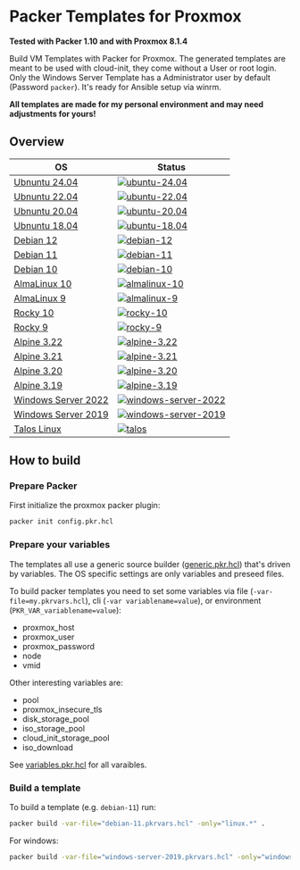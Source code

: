 # Packer Templates for Proxmox

**Tested with Packer 1.10 and with Proxmox 8.1.4**

Build VM Templates with Packer for Proxmox. The generated templates are meant to be used with cloud-init, they come without a User or root login.  
Only the Windows Server Template has a Administrator user by default (Password `packer`). It's ready for Ansible setup via winrm.

**All templates are made for my personal environment and may need adjustments for yours!**

## Overview

| OS                                                       | Status                                                                                                                                                                                                                           |
| -------------------------------------------------------- | -------------------------------------------------------------------------------------------------------------------------------------------------------------------------------------------------------------------------------- |
| [Ubnuntu 24.04](./ubuntu-24.04.pkrvars.hcl)              | [![ubuntu-24.04](https://github.com/Pumba98/proxmox-packer-templates/actions/workflows/ubuntu-24.04.yml/badge.svg)](https://github.com/Pumba98/proxmox-packer-templates/actions/workflows/ubuntu-24.04.yml)                      |
| [Ubnuntu 22.04](./ubuntu-22.04.pkrvars.hcl)              | [![ubuntu-22.04](https://github.com/Pumba98/proxmox-packer-templates/actions/workflows/ubuntu-22.04.yml/badge.svg)](https://github.com/Pumba98/proxmox-packer-templates/actions/workflows/ubuntu-22.04.yml)                      |
| [Ubnuntu 20.04](./ubuntu-20.04.pkrvars.hcl)              | [![ubuntu-20.04](https://github.com/Pumba98/proxmox-packer-templates/actions/workflows/ubuntu-20.04.yml/badge.svg)](https://github.com/Pumba98/proxmox-packer-templates/actions/workflows/ubuntu-20.04.yml)                      |
| [Ubnuntu 18.04](./ubuntu-18.04.pkrvars.hcl)              | [![ubuntu-18.04](https://github.com/Pumba98/proxmox-packer-templates/actions/workflows/ubuntu-18.04.yml/badge.svg)](https://github.com/Pumba98/proxmox-packer-templates/actions/workflows/ubuntu-18.04.yml)                      |
| [Debian 12](./debian-12.pkrvars.hcl)                     | [![debian-12](https://github.com/Pumba98/proxmox-packer-templates/actions/workflows/debian-12.yml/badge.svg)](https://github.com/Pumba98/proxmox-packer-templates/actions/workflows/debian-12.yml)                               |
| [Debian 11](./debian-11.pkrvars.hcl)                     | [![debian-11](https://github.com/Pumba98/proxmox-packer-templates/actions/workflows/debian-11.yml/badge.svg)](https://github.com/Pumba98/proxmox-packer-templates/actions/workflows/debian-11.yml)                               |
| [Debian 10](./debian-10.pkrvars.hcl)                     | [![debian-10](https://github.com/Pumba98/proxmox-packer-templates/actions/workflows/debian-10.yml/badge.svg)](https://github.com/Pumba98/proxmox-packer-templates/actions/workflows/debian-10.yml)                               |
| [AlmaLinux 10](./almalinux-10.pkrvars.hcl)               | [![almalinux-10](https://github.com/Pumba98/proxmox-packer-templates/actions/workflows/almalinux-10.yml/badge.svg)](https://github.com/Pumba98/proxmox-packer-templates/actions/workflows/almalinux-10.yml)                      |
| [AlmaLinux 9](./almalinux-9.pkrvars.hcl)                 | [![almalinux-9](https://github.com/Pumba98/proxmox-packer-templates/actions/workflows/almalinux-9.yml/badge.svg)](https://github.com/Pumba98/proxmox-packer-templates/actions/workflows/almalinux-9.yml)                         |
| [Rocky 10](./rocky-10.pkrvars.hcl)                       | [![rocky-10](https://github.com/Pumba98/proxmox-packer-templates/actions/workflows/rocky-10.yml/badge.svg)](https://github.com/Pumba98/proxmox-packer-templates/actions/workflows/rocky-10.yml)                                  |
| [Rocky 9](./rocky-9.pkrvars.hcl)                         | [![rocky-9](https://github.com/Pumba98/proxmox-packer-templates/actions/workflows/rocky-9.yml/badge.svg)](https://github.com/Pumba98/proxmox-packer-templates/actions/workflows/rocky-9.yml)                                     |
| [Alpine 3.22](./alpine-3.22.pkrvars.hcl)                 | [![alpine-3.22](https://github.com/Pumba98/proxmox-packer-templates/actions/workflows/alpine-3.22.yml/badge.svg)](https://github.com/Pumba98/proxmox-packer-templates/actions/workflows/alpine-3.22.yml)                         |
| [Alpine 3.21](./alpine-3.21.pkrvars.hcl)                 | [![alpine-3.21](https://github.com/Pumba98/proxmox-packer-templates/actions/workflows/alpine-3.21.yml/badge.svg)](https://github.com/Pumba98/proxmox-packer-templates/actions/workflows/alpine-3.21.yml)                         |
| [Alpine 3.20](./alpine-3.20.pkrvars.hcl)                 | [![alpine-3.20](https://github.com/Pumba98/proxmox-packer-templates/actions/workflows/alpine-3.20.yml/badge.svg)](https://github.com/Pumba98/proxmox-packer-templates/actions/workflows/alpine-3.20.yml)                         |
| [Alpine 3.19](./alpine-3.19.pkrvars.hcl)                 | [![alpine-3.19](https://github.com/Pumba98/proxmox-packer-templates/actions/workflows/alpine-3.19.yml/badge.svg)](https://github.com/Pumba98/proxmox-packer-templates/actions/workflows/alpine-3.19.yml)                         |
| [Windows Server 2022](./windows-server-2022.pkrvars.hcl) | [![windows-server-2022](https://github.com/Pumba98/proxmox-packer-templates/actions/workflows/windows-server-2022.yml/badge.svg)](https://github.com/Pumba98/proxmox-packer-templates/actions/workflows/windows-server-2022.yml) |
| [Windows Server 2019](./windows-server-2019.pkrvars.hcl) | [![windows-server-2019](https://github.com/Pumba98/proxmox-packer-templates/actions/workflows/windows-server-2019.yml/badge.svg)](https://github.com/Pumba98/proxmox-packer-templates/actions/workflows/windows-server-2019.yml) |
| [Talos Linux](./talos.pkrvars.hcl)                       | [![talos](https://github.com/Pumba98/proxmox-packer-templates/actions/workflows/talos.yml/badge.svg)](https://github.com/Pumba98/proxmox-packer-templates/actions/workflows/talos.yml)                                           |

## How to build

### Prepare Packer

First initialize the proxmox packer plugin:

```sh
packer init config.pkr.hcl
```

### Prepare your variables

The templates all use a generic source builder ([generic.pkr.hcl](./generic.pkr.hcl)) that's driven by variables. The OS specific settings are only variables and preseed files.

To build packer templates you need to set some variables via file (`-var-file=my.pkrvars.hcl`), cli (`-var variablename=value`), or environment (`PKR_VAR_variablename=value`):

- proxmox_host
- proxmox_user
- proxmox_password
- node
- vmid

Other interesting variables are:

- pool
- proxmox_insecure_tls
- disk_storage_pool
- iso_storage_pool
- cloud_init_storage_pool
- iso_download

See [variables.pkr.hcl](./variables.pkr.hcl) for all varaibles.

### Build a template

To build a template (e.g. `debian-11`) run:

```sh
packer build -var-file="debian-11.pkrvars.hcl" -only="linux.*" .
```

For windows:

```sh
packer build -var-file="windows-server-2019.pkrvars.hcl" -only="windows.*" .
```
